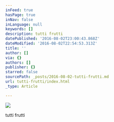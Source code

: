 ```yaml
---
inFeed: true
hasPage: true
inNav: false
inLanguage: null
keywords: []
description: tutti frutti
datePublished: '2016-08-02T23:00:43.868Z'
dateModified: '2016-08-02T22:54:53.313Z'
title: ''
author: []
via: {}
authors: []
publisher: {}
starred: false
sourcePath: _posts/2016-08-02-tutti-frutti.md
url: tutti-frutti/index.html
_type: Article

---
```

![](https://the-grid-user-content.s3-us-west-2.amazonaws.com/a880bf45-d937-4a56-b2c1-a8834a9aeba6.png)

tutti frutti